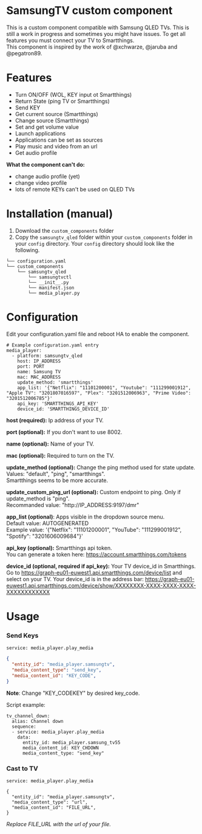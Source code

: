 # SamsungTV custom component
This is a custom component compatible with Samsung QLED TVs. 
This is still a work in progress and sometimes you might have issues.
To get all features you must connect your TV to Smartthings.<br/>
This component is inspired by the work of @xchwarze, @jaruba and @pegatron89.

# Features

- Turn ON/OFF (WOL, KEY input ot Smartthings)
- Return State (ping TV or Smartthings)
- Send KEY
- Get current source (Smartthings)
- Change source (Smartthings)
- Set and get volume value
- Launch applications
- Applications can be set as sources
- Play music and video from an url
- Get audio profile

**What the component can't do:**
- change audio profile (yet)
- change video profile
- lots of remote KEYs can't be used on QLED TVs

# Installation (manual)
1. Download the ``custom_components`` folder
2. Copy the ``samsungtv_qled`` folder within your ``custom_components`` folder in your ``config`` directory.
Your ``config`` directory should look like the following.

````
└── configuration.yaml
└── custom_components
    └── samsungtv_qled
        └── samsungtvctl
        └── __init__.py
        └── manifest.json
        └── media_player.py
````

# Configuration

Edit your configuration.yaml file and reboot HA to enable the component.

```
# Example configuration.yaml entry
media_player:
  - platform: samsungtv_qled
    host: IP_ADDRESS
    port: PORT
    name: Samsung TV
    mac: MAC_ADDRESS
    update_method: 'smartthings'
    app_list: '{"Netflix": "11101200001", "Youtube": "111299001912", "Apple TV": "3201807016597", "Plex": "3201512006963", "Prime Video": "3201512006785"}'
    api_key: 'SMARTTHINGS_API_KEY'
    device_id: 'SMARTTHINGS_DEVICE_ID'

```
**host (required):** Ip address of your TV.

**port (optional):** If you don't want to use 8002.

**name (optional):** Name of your TV.

**mac (optional):** Required to turn on the TV.

**update_method (optional):** Change the ping method used for state update. Values: "default", "ping", "smartthings". <br/>Smartthings seems to be more accurate.

**update_custom_ping_url (optional):** Custom endpoint to ping. Only if update_method is "ping".<br/>Recommanded value: "http://IP_ADDRESS:9197/dmr"

**app_list (optional)**: Apps visible in the dropdown source menu.<br/>
Default value: AUTOGENERATED<br/>
Example value: '{"Netflix": "11101200001", "YouTube": "111299001912", "Spotify": "3201606009684"}'

**api_key (optional):** Smartthings api token.<br/> You can generate a token here: https://account.smartthings.com/tokens

**device_id (optional, required if api_key):** Your TV device_id in Smartthings.<br/>
Go to https://graph-eu01-euwest1.api.smartthings.com/device/list and select on your TV.
Your device_id is in the address bar: 
https://graph-eu01-euwest1.api.smartthings.com/device/show/XXXXXXXX-XXXX-XXXX-XXXX-XXXXXXXXXXXX

# Usage

### Send Keys
```
service: media_player.play_media
```

```json
{
  "entity_id": "media_player.samsungtv",
  "media_content_type": "send_key",
  "media_content_id": "KEY_CODE",
}
```
**Note**: Change "KEY_CODEKEY" by desired key_code.

Script example:
```
tv_channel_down:
  alias: Channel down
  sequence:
  - service: media_player.play_media
    data:
      entity_id: media_player.samsung_tv55
      media_content_id: KEY_CHDOWN
      media_content_type: "send_key"
```
### Cast to TV

`service: media_player.play_media`

```
{
  "entity_id": "media_player.samsungtv",
  "media_content_type": "url",
  "media_content_id": "FILE_URL",
}
```
_Replace FILE_URL with the url of your file._